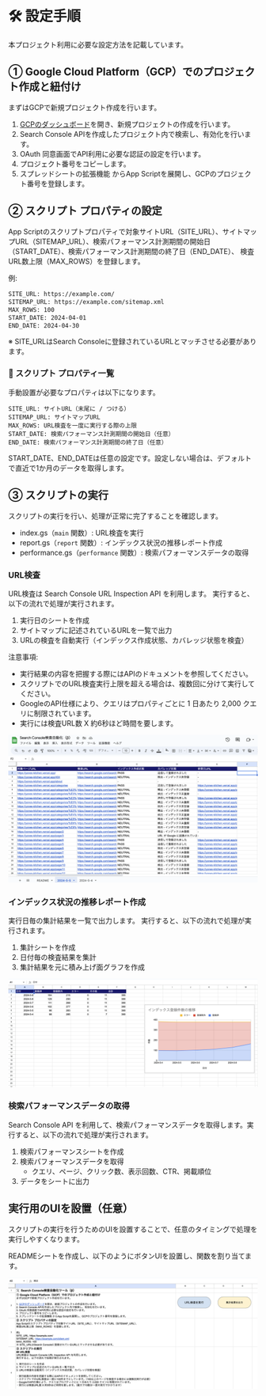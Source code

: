 # 🛠️ 設定手順
本プロジェクト利用に必要な設定方法を記載しています。

## ① Google Cloud Platform（GCP）でのプロジェクト作成と紐付け
まずはGCPで新規プロジェクト作成を行います。

1. [GCPのダッシュボード](https://console.cloud.google.com/apis/dashboard)を開き、新規プロジェクトの作成を行います。
2. Search Console APIを作成したプロジェクト内で検索し、有効化を行います。
3. OAuth 同意画面でAPI利用に必要な認証の設定を行います。
4. プロジェクト番号をコピーします。
5. スプレッドシートの拡張機能 からApp Scriptを展開し、GCPのプロジェクト番号を登録します。


## ② スクリプト プロパティの設定
App Scriptのスクリプトプロパティで対象サイトURL（SITE_URL）、サイトマップURL（SITEMAP_URL）、検索パフォーマンス計測期間の開始日（START_DATE）、検索パフォーマンス計測期間の終了日（END_DATE）、
検査URL数上限（MAX_ROWS）を登録します。

例:
```
SITE_URL: https://example.com/
SITEMAP_URL: https://example.com/sitemap.xml
MAX_ROWS: 100
START_DATE: 2024-04-01
END_DATE: 2024-04-30
```
※ SITE_URLはSearch Consoleに登録されているURLとマッチさせる必要があります。

### 💎 スクリプト プロパティ一覧
手動設置が必要なプロパティは以下になります。

```
SITE_URL: サイトURL（末尾に / つける）
SITEMAP_URL: サイトマップURL
MAX_ROWS: URL検査を一度に実行する際の上限
START_DATE: 検索パフォーマンス計測期間の開始日（任意）
END_DATE: 検索パフォーマンス計測期間の終了日（任意）
```

START_DATE、END_DATEは任意の設定です。設定しない場合は、デフォルトで直近で1か月のデータを取得します。

## ③ スクリプトの実行
スクリプトの実行を行い、処理が正常に完了することを確認します。

- index.gs（`main` 関数）: URL検査を実行
- report.gs（`report` 関数）: インデックス状況の推移レポート作成
- performance.gs（`performance` 関数）: 検索パフォーマンスデータの取得

### URL検査
URL検査は Search Console URL Inspection API を利用します。
実行すると、以下の流れで処理が実行されます。

1. 実行日のシートを作成
2. サイトマップに記述されているURLを一覧で出力
3. URLの検査を自動実行（インデックス作成状態、カバレッジ状態を検査）

注意事項:
- 実行結果の内容を把握する際にはAPIのドキュメントを参照してください。
- スクリプトでのURL検査実行上限を超える場合は、複数回に分けて実行してください。
- GoogleのAPI仕様により、クエリはプロパティごとに 1 日あたり 2,000 クエリに制限されています。
- 実行には検査URL数 X 約6秒ほど時間を要します。

![検査](./images/screenshot-url-inspection.png)

### インデックス状況の推移レポート作成
実行日毎の集計結果を一覧で出力します。
実行すると、以下の流れで処理が実行されます。

1. 集計シートを作成
2. 日付毎の検査結果を集計
3. 集計結果を元に積み上げ面グラフを作成

![レポート](./images/screenshot-index-report.png)

### 検索パフォーマンスデータの取得
Search Console API を利用して、検索パフォーマンスデータを取得します。実行すると、以下の流れで処理が実行されます。

1. 検索パフォーマンスシートを作成
2. 検索パフォーマンスデータを取得
   - クエリ、ページ、クリック数、表示回数、CTR、掲載順位
3. データをシートに出力

## 実行用のUIを設置（任意）
スクリプトの実行を行うためのUIを設置することで、任意のタイミングで処理を実行しやすくなります。

READMEシートを作成し、以下のようにボタンUIを設置し、関数を割り当てます。

![README](./images/screenshot-readme.png)

